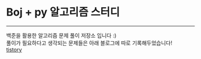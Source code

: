 # Boj + py 알고리즘 스터디
---

백준을 활용한 알고리즘 문제 풀이 저장소 입니다 :) <br />
풀이가 필요하다고 생각되는 문제들은 아래 블로그에 따로 기록해두었습니다! <br />
[tistory](https://hwdev.tistory.com/)

